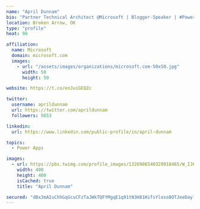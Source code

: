 ```yaml
---
name: "April Dunnam"
bio: "Partner Technical Architect @Microsoft | Blogger-Speaker | #PowerApps, #PowerAutomate, #Office365, #SharePoint | #WIT | #Karaoke Queen"
location: Broken Arrow, OK
type: "profile"
heat: 98

affiliation:
  name: Microsoft
  domain: microsoft.com
  images:
    - url: "/assets/images/organizations/microsoft.com-50x50.jpg"
      width: 50
      height: 50

website: https://t.co/enJuiGEQZc

twitter:
  username: aprildunnam
  url: https://twitter.com/aprildunnam
  followers: 5653

linkedin:
  url: https://www.linkedin.com/public-profile/in/april-dunnam

topics:
  - Power Apps

images:
  - url: https://pbs.twimg.com/profile_images/1326986540329918465/W_IJ6Ih2_400x400.jpg
    width: 400
    height: 400
    isCached: true
    title: "April Dunnam"

secured: "dBx3mAIuChhGqGcuCFzTaJWkTQFYMgqE1q91tN3H81HifsYloso8OTJeeDaylm+2PBDAwJVoawoVD7BerxqyynWk+j9HOKcn+E55zm19FOX9UUrpN3Qbh4SVOKthZfDCH8eJyKv7JaFCs1Ee6AJdqRknzE8rl+cgcECvAtHGTL1SqJPs7bDrrvIebW8DMBpPAaNw2+gKEJHPhUHc5z2GLKjJZFDHwZQr4ALsXWK0hge24yTT9LU1BygajEb5VPEb665FsTxIV8CXlIwyUIricEpf0V+IjYt+4zIcTgeMkGFLihoGm1HzS3Oj4Fg3ImXqvtbGYYU67XF8ytE6JgeNANMq1XZ//qB2pxNo8nkxJ2zZpXDcycvfx5vGcglJyP/hRUIe4BZZxm74FR3fh0vhn8pm/h0YDlSHsjYQOAHj7Lk=;jMdN9AcwILaq6CiSElv8qw=="
---
```


